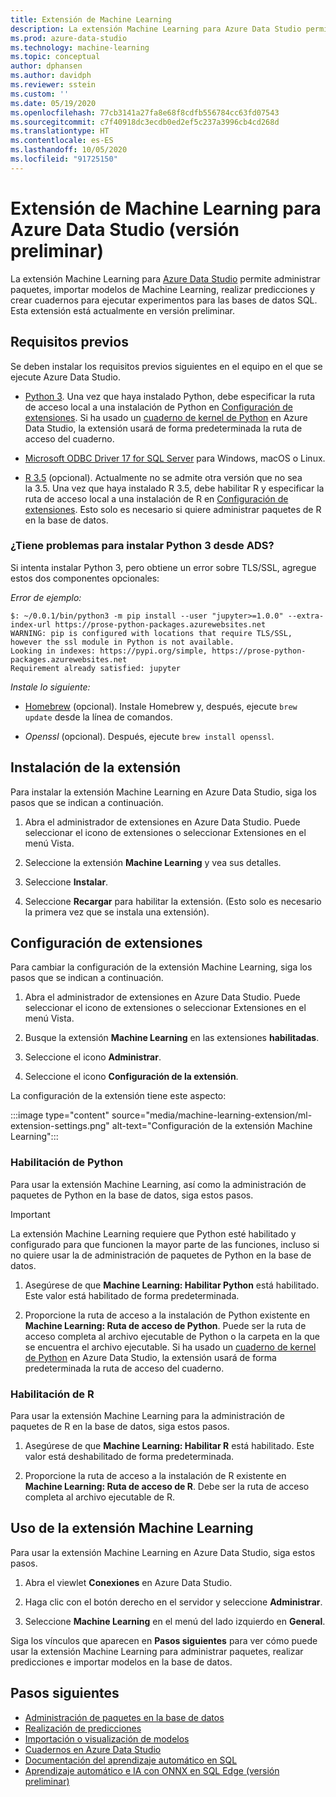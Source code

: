 ```yaml
---
title: Extensión de Machine Learning
description: La extensión Machine Learning para Azure Data Studio permite administrar paquetes, importar modelos de Machine Learning, realizar predicciones y crear cuadernos para ejecutar experimentos para las bases de datos SQL.
ms.prod: azure-data-studio
ms.technology: machine-learning
ms.topic: conceptual
author: dphansen
ms.author: davidph
ms.reviewer: sstein
ms.custom: ''
ms.date: 05/19/2020
ms.openlocfilehash: 77cb3141a27fa8e68f8cdfb556784cc63fd07543
ms.sourcegitcommit: c7f40918dc3ecdb0ed2ef5c237a3996cb4cd268d
ms.translationtype: HT
ms.contentlocale: es-ES
ms.lasthandoff: 10/05/2020
ms.locfileid: "91725150"
---
```

# <a name="machine-learning-extension-for-azure-data-studio-preview"></a>Extensión de Machine Learning para Azure Data Studio (versión preliminar)

La extensión Machine Learning para [Azure Data Studio](../what-is.md) permite administrar paquetes, importar modelos de Machine Learning, realizar predicciones y crear cuadernos para ejecutar experimentos para las bases de datos SQL. Esta extensión está actualmente en versión preliminar.

## <a name="prerequisites"></a>Requisitos previos

Se deben instalar los requisitos previos siguientes en el equipo en el que se ejecute Azure Data Studio.

- [Python 3](https://www.python.org/downloads/). Una vez que haya instalado Python, debe especificar la ruta de acceso local a una instalación de Python en [Configuración de extensiones](#settings). Si ha usado un [cuaderno de kernel de Python](../notebooks/notebooks-python-kernel.md) en Azure Data Studio, la extensión usará de forma predeterminada la ruta de acceso del cuaderno.

- [Microsoft ODBC Driver 17 for SQL Server](../../connect/odbc/download-odbc-driver-for-sql-server.md) para Windows, macOS o Linux.

- [R 3.5](https://www.r-project.org/) (opcional). Actualmente no se admite otra versión que no sea la 3.5. Una vez que haya instalado R 3.5, debe habilitar R y especificar la ruta de acceso local a una instalación de R en [Configuración de extensiones](#settings). Esto solo es necesario si quiere administrar paquetes de R en la base de datos.

### <a name="trouble-installing-python-3-from-within-ads"></a>¿Tiene problemas para instalar Python 3 desde ADS?

Si intenta instalar Python 3, pero obtiene un error sobre TLS/SSL, agregue estos dos componentes opcionales:

_Error de ejemplo:_
```
$: ~/0.0.1/bin/python3 -m pip install --user "jupyter>=1.0.0" --extra-index-url https://prose-python-packages.azurewebsites.net
WARNING: pip is configured with locations that require TLS/SSL, however the ssl module in Python is not available.
Looking in indexes: https://pypi.org/simple, https://prose-python-packages.azurewebsites.net
Requirement already satisfied: jupyter
```

_Instale lo siguiente:_

- [Homebrew](https://brew.sh) (opcional). Instale Homebrew y, después, ejecute `brew update` desde la línea de comandos.

- *Openssl* (opcional). Después, ejecute `brew install openssl`.

## <a name="install-the-extension"></a>Instalación de la extensión

Para instalar la extensión Machine Learning en Azure Data Studio, siga los pasos que se indican a continuación.

1. Abra el administrador de extensiones en Azure Data Studio. Puede seleccionar el icono de extensiones o seleccionar Extensiones en el menú Vista.

1. Seleccione la extensión **Machine Learning** y vea sus detalles.

1. Seleccione **Instalar**.

1. Seleccione **Recargar** para habilitar la extensión. (Esto solo es necesario la primera vez que se instala una extensión).

<a name="settings"></a>

## <a name="extension-settings"></a>Configuración de extensiones

Para cambiar la configuración de la extensión Machine Learning, siga los pasos que se indican a continuación.

1. Abra el administrador de extensiones en Azure Data Studio. Puede seleccionar el icono de extensiones o seleccionar Extensiones en el menú Vista.

1. Busque la extensión **Machine Learning** en las extensiones **habilitadas**.

1. Seleccione el icono **Administrar**.

1. Seleccione el icono **Configuración de la extensión**.

La configuración de la extensión tiene este aspecto:

:::image type="content" source="media/machine-learning-extension/ml-extension-settings.png" alt-text="Configuración de la extensión Machine Learning":::

### <a name="enable-python"></a>Habilitación de Python

Para usar la extensión Machine Learning, así como la administración de paquetes de Python en la base de datos, siga estos pasos.

> [!IMPORTANT]
> La extensión Machine Learning requiere que Python esté habilitado y configurado para que funcionen la mayor parte de las funciones, incluso si no quiere usar la de administración de paquetes de Python en la base de datos.

1. Asegúrese de que **Machine Learning: Habilitar Python** está habilitado. Este valor está habilitado de forma predeterminada.

1. Proporcione la ruta de acceso a la instalación de Python existente en **Machine Learning: Ruta de acceso de Python**. Puede ser la ruta de acceso completa al archivo ejecutable de Python o la carpeta en la que se encuentra el archivo ejecutable. Si ha usado un [cuaderno de kernel de Python](../notebooks/notebooks-python-kernel.md) en Azure Data Studio, la extensión usará de forma predeterminada la ruta de acceso del cuaderno.

### <a name="enable-r"></a>Habilitación de R

Para usar la extensión Machine Learning para la administración de paquetes de R en la base de datos, siga estos pasos.

1. Asegúrese de que **Machine Learning: Habilitar R** está habilitado. Este valor está deshabilitado de forma predeterminada.

1. Proporcione la ruta de acceso a la instalación de R existente en **Machine Learning: Ruta de acceso de R**. Debe ser la ruta de acceso completa al archivo ejecutable de R. 

## <a name="use-the-machine-learning-extension"></a>Uso de la extensión Machine Learning

Para usar la extensión Machine Learning en Azure Data Studio, siga estos pasos.

1. Abra el viewlet **Conexiones** en Azure Data Studio.

1. Haga clic con el botón derecho en el servidor y seleccione **Administrar**.

1. Seleccione **Machine Learning** en el menú del lado izquierdo en **General**.

Siga los vínculos que aparecen en **Pasos siguientes** para ver cómo puede usar la extensión Machine Learning para administrar paquetes, realizar predicciones e importar modelos en la base de datos.

## <a name="next-steps"></a>Pasos siguientes

- [Administración de paquetes en la base de datos](machine-learning-extension-manage-packages.md)
- [Realización de predicciones](machine-learning-extension-predictions.md)
- [Importación o visualización de modelos](machine-learning-extension-import-view-models.md)
- [Cuadernos en Azure Data Studio](../notebooks/notebooks-guidance.md)
- [Documentación del aprendizaje automático en SQL](../../machine-learning/index.yml)
- [Aprendizaje automático e IA con ONNX en SQL Edge (versión preliminar)](/azure/azure-sql-edge/onnx-overview)